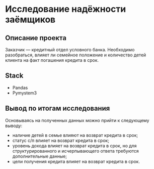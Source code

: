 # Исследование надёжности заёмщиков

## Описание проекта

Заказчик — кредитный отдел условного банка. Необходимо разобраться, влияет ли семейное положение и количество детей клиента на факт погашения кредита в срок. 


## Stack
- Pandas
- Pymystem3

## Вывод по итогам исследования
Основываясь на полученных данных можно прийти к следующему выводу: 
* наличие детей в семье влияют на возврат кредита в срок;
* статус с/п влияет на возврат кредита в срок;
* уровень дохода влияет на возврат кредита в срок, но для структурированного и исчерпывающего ответа требуются дополнительные данные;
* цели получения кредита влияет на возврат кредита в срок.
